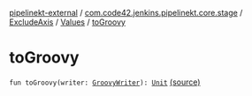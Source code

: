 [pipelinekt-external](../../../index.md) / [com.code42.jenkins.pipelinekt.core.stage](../../index.md) / [ExcludeAxis](../index.md) / [Values](index.md) / [toGroovy](./to-groovy.md)

# toGroovy

`fun toGroovy(writer: `[`GroovyWriter`](../../../com.code42.jenkins.pipelinekt.core.writer/-groovy-writer/index.md)`): `[`Unit`](https://kotlinlang.org/api/latest/jvm/stdlib/kotlin/-unit/index.html) [(source)](https://github.com/code42/pipelinekt/tree/master/core/src/main/kotlin/com/code42/jenkins/pipelinekt/core/stage/ExcludeAxis.kt#L11)